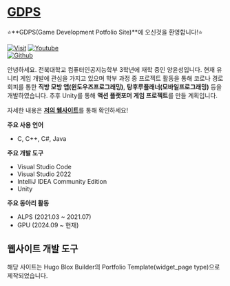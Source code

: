 # [GDPS](https://github.com/Yunseong-Yang/Yunseong-Yang.github.io)

⭐**GDPS(Game Development Potfolio Site)**에 오신것을 환영합니다!⭐

[![Visit](https://img.shields.io/badge/-Get%20started-ff4655?style=for-the-badge)](https://yunseong-yang.github.io/)
[![Youtube](https://img.shields.io/youtube/channel/views/UClmxkiEutOom-Xuv8NbBQcQ)](https://www.youtube.com/@%EC%96%91%EC%9C%A4%EC%84%B1-k2j)  
[![Github](https://img.shields.io/github/contributors/Yunseong-Yang/Yunseong-Yang.github.io
)](https://github.com/Yunseong-Yang)

안녕하세요. 전북대학교 컴퓨터인공지능학부 3학년에 재학 중인 양윤성입니다. 현재 유니티 게임 개발에 관심을 가지고 있으며 학부 과정 중 프로젝트 활동을 통해 코로나 경로 회피를 통한 **직방 모방 앱(윈도우즈프로그래밍)**, **탕후루플래너(모바일프로그래밍)** 등을 개발하였습니다. 추후 Unity를 통해 **액션 플랫포머 게임 프로젝트**를 만들 계획입니다.

자세한 내용은 [**저의 웹사이트**](https://yunseong-yang.github.io/)를 통해 확인하세요!

**주요 사용 언어**
- C, C++, C#, Java

**주요 개발 도구**
- Visual Studio Code
- Visual Studio 2022
- IntelliJ IDEA Community Edition
- Unity

**주요 동아리 활동**
- ALPS (2021.03 ~ 2021.07)
- GPU (2024.09 ~ 현재)

## 웹사이트 개발 도구

해당 사이트는 Hugo Blox Builder의 Portfolio Template(widget_page type)으로 제작되었습니다.

